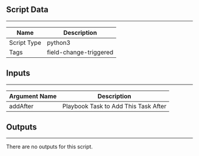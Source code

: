 

## Script Data
---

| **Name** | **Description** |
| --- | --- |
| Script Type | python3 |
| Tags | field-change-triggered |

## Inputs
---

| **Argument Name** | **Description** |
| --- | --- |
| addAfter | Playbook Task to Add This Task After |

## Outputs
---
There are no outputs for this script.

